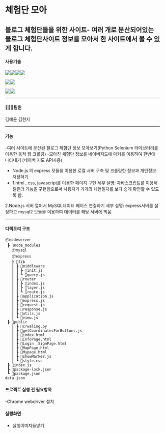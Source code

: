 # 체험단 모아

**블로그 체험단**들을 위한 사이트- 여러 개로 분산되어있는 
블로그 체험단사이트 정보를 모아서 한 사이트에서 볼 수 있게 합니다.
---
#### 사용기술

<img src="https://img.shields.io/badge/html5-E34F26?style=for-the-badge&logo=html5&logoColor=white"><img src="https://img.shields.io/badge/javascript-F7DF1E?style=for-the-badge&logo=html5&logoColor=white"><img src="https://img.shields.io/badge/css3-1572B6?style=for-the-badge&logo=html5&logoColor=white"><img src="https://img.shields.io/badge/node.js-339933?style=for-the-badge&logo=html5&logoColor=white">

<img src="https://img.shields.io/badge/python-3776AB?style=for-the-badge&logo=html5&logoColor=white"><img src="https://img.shields.io/badge/selenium-43B02A?style=for-the-badge&logo=html5&logoColor=white">

<img src="https://img.shields.io/badge/mysql-4479A1?style=for-the-badge&logo=html5&logoColor=white"><img src="https://img.shields.io/badge/express-000000?style=for-the-badge&logo=html5&logoColor=white">

---

#### 🧑‍🤝‍🧑팀원

김혜윤
김현지

---

#### 기능 
-여러 사이트에 분산된  블로그 체험단 정보 모아보기(Python Selenium 라이브러리를 이용한 동적 웹 크롤링) 
-모아진 체험단 정보를 네이버지도에 마커를 이용하여 한번에 나타내기 (네이버 지도  API사용)
- Node.js 의 express 모듈을 이용한 로컬 서버 구축 및 크롤링한 정보과 개인정보 저장하기
- 1.html , css, javascript를 이용한 페이지 구현
세부 설명: 자바스크립트를 이용해 캘린더 기능을 구현함으로써 사용자가 가게의 체험일자를 보다 쉽게 확인할 수 있도록 함.

2.Node.js 서버 열어서 MySQL데이터 베이스 연결하기
세부 설명: express서버를 설정하고 mysql2 모듈을 이용하여 데이터를 해당 서버에 띄움.

---
#### 디렉토리 구조
``` 
📦nodeserver
 ┣ 📂node_modules
   📦mysql
   📦express
   ┣ 📂lib
   ┃ ┣ 📂middleware
   ┃ ┃ ┣ 📜init.js
   ┃ ┃ ┗ 📜query.js
   ┃ ┣ 📂router
   ┃ ┃ ┣ 📜index.js
   ┃ ┃ ┣ 📜layer.js
   ┃ ┃ ┗ 📜route.js
   ┃ ┣ 📜application.js
   ┃ ┣ 📜express.js
   ┃ ┣ 📜request.js
   ┃ ┣ 📜response.js
   ┃ ┣ 📜utils.js
   ┃ ┗ 📜view.js
 ┣ 📂public
   ┃ ┣ 📜crwaling.py
   ┃ ┣ 📜getCoordinatesForButtons.js
   ┃ ┣ 📜index.html
   ┃ ┣ 📜InfoPage.html
   ┃ ┣ 📜Login ,SignPage.html
   ┃ ┣ 📜MapPage.html
   ┃ ┣ 📜Mypage.html
   ┃ ┣ 📜showMarker.js
   ┃ ┗ 📜style.css
 ┣ 📜index.js
 ┣ 📜package-lock.json
 ┗ 📜package.json
data.json
```
#### 프로젝트 실행 전 필요항목 
-Chrome webdriver 설치 

#### 실행화면
 - 실행이미지들넣기


